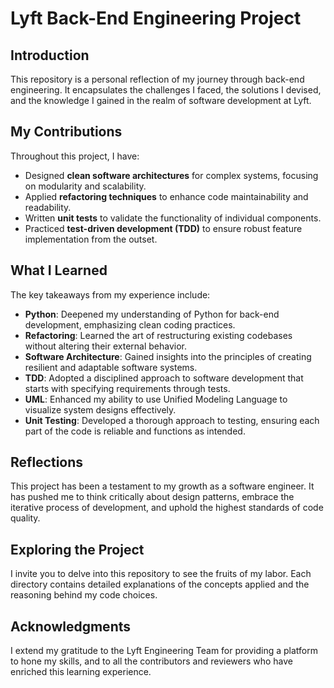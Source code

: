 # Lyft Back-End Engineering Project

## Introduction
This repository is a personal reflection of my journey through back-end engineering. It encapsulates the challenges I faced, the solutions I devised, and the knowledge I gained in the realm of software development at Lyft.

## My Contributions
Throughout this project, I have:
- Designed **clean software architectures** for complex systems, focusing on modularity and scalability.
- Applied **refactoring techniques** to enhance code maintainability and readability.
- Written **unit tests** to validate the functionality of individual components.
- Practiced **test-driven development (TDD)** to ensure robust feature implementation from the outset.

## What I Learned
The key takeaways from my experience include:
- **Python**: Deepened my understanding of Python for back-end development, emphasizing clean coding practices.
- **Refactoring**: Learned the art of restructuring existing codebases without altering their external behavior.
- **Software Architecture**: Gained insights into the principles of creating resilient and adaptable software systems.
- **TDD**: Adopted a disciplined approach to software development that starts with specifying requirements through tests.
- **UML**: Enhanced my ability to use Unified Modeling Language to visualize system designs effectively.
- **Unit Testing**: Developed a thorough approach to testing, ensuring each part of the code is reliable and functions as intended.

## Reflections
This project has been a testament to my growth as a software engineer. It has pushed me to think critically about design patterns, embrace the iterative process of development, and uphold the highest standards of code quality.

## Exploring the Project
I invite you to delve into this repository to see the fruits of my labor. Each directory contains detailed explanations of the concepts applied and the reasoning behind my code choices.

## Acknowledgments
I extend my gratitude to the Lyft Engineering Team for providing a platform to hone my skills, and to all the contributors and reviewers who have enriched this learning experience.

